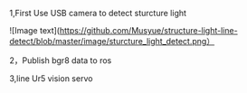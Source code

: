 1,First Use USB camera to detect sturcture light

![Image text](https://github.com/Musyue/structure-light-line-detect/blob/master/image/sturcture_light_detect.png）

2，Publish bgr8 data to ros

3,line Ur5 vision servo

